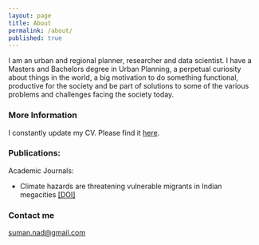 ```yaml
---
layout: page
title: About
permalink: /about/
published: true
---
```


I am an urban and regional planner, researcher and data scientist. I have a Masters and Bachelors degree in Urban Planning, a perpetual curiosity about things in the world, a big motivation to do something functional, productive for the society and be part of solutions to some of the various problems and challenges facing the society today. 

### More Information

I constantly update my CV. Please find it [here](https://github.com/SD-Suman/SD-Suman.github.io/blob/master/Documents/CV_Suman.pdf).


### Publications:

Academic Journals:

- Climate hazards are threatening vulnerable migrants in Indian megacities [[DOI]](https://doi.org/10.1038/s41558-021-01105-7)



### Contact me

[suman.nad@gmail.com](mailto:suman.nad@gmail.com)
